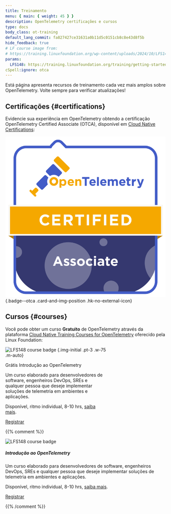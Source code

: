 ```yaml
---
title: Treinamento
menu: { main: { weight: 45 } }
description: OpenTelemetry certificações e cursos
type: docs
body_class: ot-training
default_lang_commit: fa827427ce31631a0b11d5c0151cb8c8e43d8f5b
hide_feedback: true
# LF course image from:
# https://training.linuxfoundation.org/wp-content/uploads/2024/10/LFS148-Course-Badge-300x300.png
params:
  LFS148: https://training.linuxfoundation.org/training/getting-started-with-opentelemetry-lfs148/
cSpell:ignore: otca
---
```


Está página apresenta recursos de treinamento cada vez mais amplos sobre
OpenTelemetry. Volte sempre para verificar atualizações!

## Certificações {#certifications}

Evidencie sua experiência em OpenTelemetry obtendo a certificação OpenTelemetry
Certified Associate (OTCA), disponível em [Cloud Native Certifications][]:

<!-- prettier-ignore -->
[![OTCA badge]][OTCA certification]
{.badge--otca .card-and-img-position .hk-no-external-icon}

[Cloud Native Certifications]: https://www.cncf.io/training/certification/
[OTCA badge]: lft-badge-opentelemetry-associate2.svg
[OTCA certification]: https://www.cncf.io/training/certification/otca/

## Cursos {#courses}

Você pode obter um curso **Gratuito** de OpenTelemetry através da plataforma
[Cloud Native Training Courses for OpenTelemetry][CNTCOT] oferecido pela Linux
Foundation:

<div class="card--course-wrapper">
<div class="card card--course" style="width: 20rem">

<!-- prettier-ignore -->
![LFS148 course badge][]
{.img-initial .pt-3 .w-75 .m-auto}

<div class="card-body ps-4 pe-4 bg-light-subtle">
  <div class="h4 card-title pt-2 pb-2">
    <span class="badge text-bg-secondary float-end">Grátis</span>
    Introdução ao OpenTelemetry
  </div>
  <p class="card-text">
  Um curso elaborado para desenvolvedores de software, engenheiros DevOps, SREs e qualquer pessoa que deseje implementar soluções de telemetria em ambientes e aplicações.
  </p>
  <p class="card-text text-body-secondary small">
    Disponível, ritmo individual, 8-10 hrs,
    <a href="{{% param LFS148 %}}">saiba mais</a>.
  </p>
  <p class="text-center m-0 pt-1 pb-2">
    <a href="{{% param LFS148 %}}" target="_blank" rel="noopener" class="btn btn-primary">
      Registrar
    </a>
  </p>
</div>

</div>
</div>

[CNTCOT]: https://www.cncf.io/training/courses/?_sft_lf-project=opentelemetry
[LFS148 course badge]: LFS148-Course-Badge-300x300.avif

{{% comment %}}

<!-- Alternative design. Keeping for possible use later -->

<div class="card mb-3" style="max-width: 540px; margin: auto">
  <div class="row p-2">
    <div class="col-md-5 d-flex align-items-center">
      <img src="LFS148-Course-Badge-300x300.avif"
        class="img-initial m-auto"
        alt="LFS148 course badge">
    </div>
    <div class="col-md-7">
      <div class="card-body p-3">
        <h5 class="card-title">Introdução ao OpenTelemetry</h5>
        <p class="card-text">
          Um curso elaborado para desenvolvedores de software, engenheiros DevOps, SREs e qualquer pessoa que deseje implementar soluções de telemetria em ambientes e aplicações.
        </p>
        <p class="card-text text-body-secondary small">
          Disponível, ritmo individual, 8-10 hrs,
          <a href="{{% param LFS148 %}}">saiba mais</a>.
        </p>
        <p class="text-center w-100">
          <a href="{{% param LFS148 %}}" target="_blank" rel="noopener" class="btn btn-primary ">
            Registrar
          </a>
        </p>
      </div>
    </div>
  </div>
</div>

{{% /comment %}}
